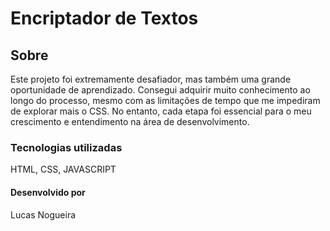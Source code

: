 <h1>Encriptador de Textos</h1> 

<h2>Sobre</h2>

<P>Este projeto foi extremamente desafiador, mas também uma grande oportunidade de aprendizado. Consegui adquirir muito conhecimento ao longo do processo, mesmo com as limitações de tempo que me impediram de explorar mais o CSS. No entanto, cada etapa foi essencial para o meu crescimento e entendimento na área de desenvolvimento.</P>

<h3>Tecnologias utilizadas</h3>
<p>HTML, CSS, JAVASCRIPT</p>

<h4>Desenvolvido por</h4>
<p>Lucas Nogueira</p>
